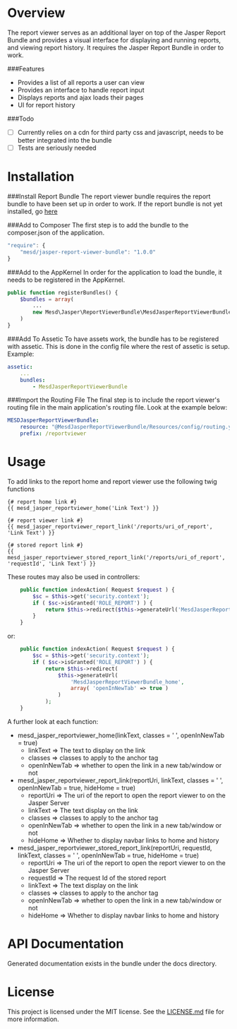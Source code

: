 Overview
========
The report viewer serves as an additional layer on top of the Jasper Report Bundle and provides a visual interface for displaying and running reports, and viewing report history.  It requires the Jasper Report Bundle in order to work.

###Features
- Provides a list of all reports a user can view
- Provides an interface to handle report input
- Displays reports and ajax loads their pages
- UI for report history

###Todo
- [ ] Currently relies on a cdn for third party css and javascript, needs to be better integrated into the bundle
- [ ] Tests are seriously needed

Installation
============
###Install Report Bundle
The report viewer bundle requires the report bundle to have been set up in order to work.  If the report bundle is not yet installed, go [here](https://github.com/MESD/JasperReportBundle)

###Add to Composer
The first step is to add the bundle to the composer.json of the application.
```javascript
"require": {
    "mesd/jasper-report-viewer-bundle": "1.0.0"
}
```

###Add to the AppKernel
In order for the application to load the bundle, it needs to be registered in the AppKernel.
```php
public function registerBundles() {
    $bundles = array(
        ...
        new Mesd\Jasper\ReportViewerBundle\MesdJasperReportViewerBundle(),
    )
}
```

###Add To Assetic
To have assets work, the bundle has to be registered with assetic.  This is done in the config file where the rest of assetic is setup.  Example:
```yaml
assetic:
    ...
    bundles:
        - MesdJasperReportViewerBundle
```

###Import the Routing File
The final step is to include the report viewer's routing file in the main application's routing file.  Look at the example below:
```yaml
MESDJasperReportViewerBundle:
    resource: "@MesdJasperReportViewerBundle/Resources/config/routing.yml"
    prefix: /reportviewer
```

Usage
=====
To add links to the report home and report viewer use the following twig functions
```twig
{# report home link #}
{{ mesd_jasper_reportviewer_home('Link Text') }}
 
{# report viewer link #}
{{ mesd_jasper_reportviewer_report_link('/reports/uri_of_report', 'Link Text') }}
 
{# stored report link #}
{{ mesd_jasper_reportviewer_stored_report_link('/reports/uri_of_report', 'requestId', 'Link Text') }}
``` 

These routes may also be used in controllers:
```PHP
    public function indexAction( Request $request ) {
        $sc = $this->get('security.context');
        if ( $sc->isGranted('ROLE_REPORT') ) {
            return $this->redirect($this->generateUrl('MesdJasperReportViewerBundle_home'));
        } 
    }
```
or:
```PHP
    public function indexAction( Request $request ) {
        $sc = $this->get('security.context');
        if ( $sc->isGranted('ROLE_REPORT') ) {
            return $this->redirect(
                $this->generateUrl(
                    'MesdJasperReportViewerBundle_home',
                    array( 'openInNewTab' => true )
                )
            );
    }
```



A further look at each function:
- mesd_jasper_reportviewer_home(linkText, classes = ' ', openInNewTab = true)
  - linkText => The text to display on the link
  - classes => classes to apply to the anchor tag
  - openInNewTab => whether to open the link in a new tab/window or not
- mesd_jasper_reportviewer_report_link(reportUri, linkText, classes = ' ', openInNewTab = true, hideHome = true)
  - reportUri => The uri of the report to open the report viewer to on the Jasper Server
  - linkText => The text display on the link
  - classes => classes to apply to the anchor tag
  - openInNewTab => whether to open the link in a new tab/window or not
  - hideHome => Whether to display navbar links to home and history
- mesd_jasper_reportviewer_stored_report_link(reportUri, requestId, linkText, classes = ' ', openInNewTab = true, hideHome = true)
  - reportUri => The uri of the report to open the report viewer to on the Jasper Server
  - requestId => The request Id of the stored report
  - linkText => The text display on the link
  - classes => classes to apply to the anchor tag
  - openInNewTab => whether to open the link in a new tab/window or not
  - hideHome => Whether to display navbar links to home and history

API Documentation
=================
Generated documentation exists in the bundle under the docs directory.

License
========
This project is licensed under the MIT license.  See the [LICENSE.md](LICENSE.md) file for more information.
